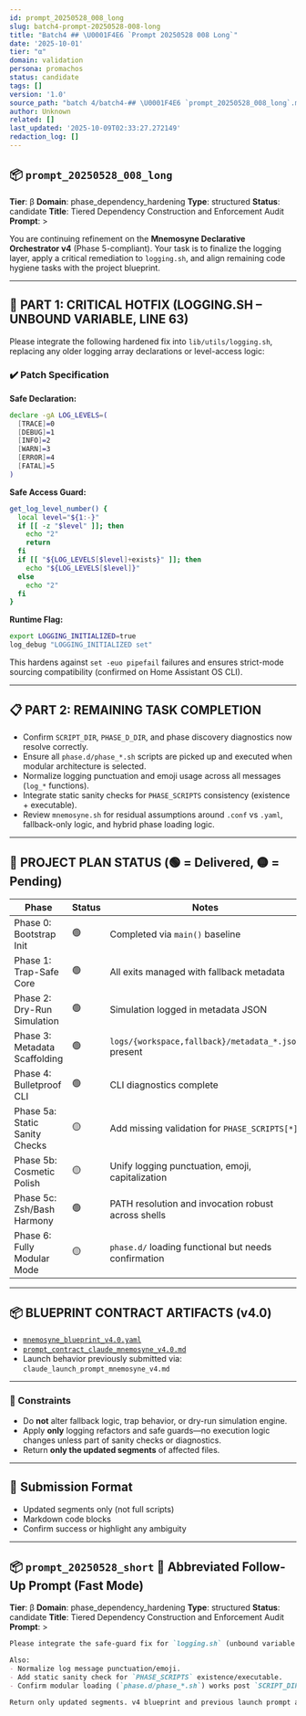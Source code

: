 ```yaml
---
id: prompt_20250528_008_long
slug: batch4-prompt-20250528-008-long
title: "Batch4 ## \U0001F4E6 `Prompt 20250528 008 Long`"
date: '2025-10-01'
tier: "α"
domain: validation
persona: promachos
status: candidate
tags: []
version: '1.0'
source_path: "batch 4/batch4-## \U0001F4E6 `prompt_20250528_008_long`.md"
author: Unknown
related: []
last_updated: '2025-10-09T02:33:27.272149'
redaction_log: []
---
```


## 📦 `prompt_20250528_008_long`

**Tier**: β
**Domain**: phase_dependency_hardening
**Type**: structured
**Status**: candidate
**Title**: Tiered Dependency Construction and Enforcement Audit
**Prompt**: >

You are continuing refinement on the **Mnemosyne Declarative Orchestrator v4** (Phase 5-compliant). Your task is to finalize the logging layer, apply a critical remediation to `logging.sh`, and align remaining code hygiene tasks with the project blueprint.

---

## 🔧 PART 1: CRITICAL HOTFIX (LOGGING.SH – UNBOUND VARIABLE, LINE 63)

Please integrate the following hardened fix into `lib/utils/logging.sh`, replacing any older logging array declarations or level-access logic:

### ✔️ Patch Specification

**Safe Declaration:**

```bash
declare -gA LOG_LEVELS=(
  [TRACE]=0
  [DEBUG]=1
  [INFO]=2
  [WARN]=3
  [ERROR]=4
  [FATAL]=5
)
```

**Safe Access Guard:**

```bash
get_log_level_number() {
  local level="${1:-}"
  if [[ -z "$level" ]]; then
    echo "2"
    return
  fi
  if [[ "${LOG_LEVELS[$level]+exists}" ]]; then
    echo "${LOG_LEVELS[$level]}"
  else
    echo "2"
  fi
}
```

**Runtime Flag:**

```bash
export LOGGING_INITIALIZED=true
log_debug "LOGGING_INITIALIZED set"
```

This hardens against `set -euo pipefail` failures and ensures strict-mode sourcing compatibility (confirmed on Home Assistant OS CLI).

---

## 📋 PART 2: REMAINING TASK COMPLETION

* Confirm `SCRIPT_DIR`, `PHASE_D_DIR`, and phase discovery diagnostics now resolve correctly.
* Ensure all `phase.d/phase_*.sh` scripts are picked up and executed when modular architecture is selected.
* Normalize logging punctuation and emoji usage across all messages (`log_*` functions).
* Integrate static sanity checks for `PHASE_SCRIPTS` consistency (existence + executable).
* Review `mnemosyne.sh` for residual assumptions around `.conf` vs `.yaml`, fallback-only logic, and hybrid phase loading logic.

---

## 🧭 PROJECT PLAN STATUS (🟢 = Delivered, 🟡 = Pending)

| Phase                          | Status | Notes                                                |
| ------------------------------ | ------ | ---------------------------------------------------- |
| Phase 0: Bootstrap Init        | 🟢     | Completed via `main()` baseline                      |
| Phase 1: Trap-Safe Core        | 🟢     | All exits managed with fallback metadata             |
| Phase 2: Dry-Run Simulation    | 🟢     | Simulation logged in metadata JSON                   |
| Phase 3: Metadata Scaffolding  | 🟢     | `logs/{workspace,fallback}/metadata_*.json` present  |
| Phase 4: Bulletproof CLI       | 🟢     | CLI diagnostics complete                             |
| Phase 5a: Static Sanity Checks | 🟡     | Add missing validation for `PHASE_SCRIPTS[*]`        |
| Phase 5b: Cosmetic Polish      | 🟡     | Unify logging punctuation, emoji, capitalization     |
| Phase 5c: Zsh/Bash Harmony     | 🟢     | PATH resolution and invocation robust across shells  |
| Phase 6: Fully Modular Mode    | 🟡     | `phase.d/` loading functional but needs confirmation |

---

## 📦 BLUEPRINT CONTRACT ARTIFACTS (v4.0)

* [`mnemosyne_blueprint_v4.0.yaml`](attached)
* [`prompt_contract_claude_mnemosyne_v4.0.md`](attached)
* Launch behavior previously submitted via: `claude_launch_prompt_mnemosyne_v4.md`

---

### 🧠 Constraints

* Do **not** alter fallback logic, trap behavior, or dry-run simulation engine.
* Apply **only** logging refactors and safe guards—no execution logic changes unless part of sanity checks or diagnostics.
* Return **only the updated segments** of affected files.

---

## 📨 Submission Format

* Updated segments only (not full scripts)
* Markdown code blocks
* Confirm success or highlight any ambiguity

---

## 📦 `prompt_20250528_short` 📝 Abbreviated Follow-Up Prompt (Fast Mode)

**Tier**: β
**Domain**: phase_dependency_hardening
**Type**: structured
**Status**: candidate
**Title**: Tiered Dependency Construction and Enforcement Audit
**Prompt**: >

```markdown
Please integrate the safe-guard fix for `logging.sh` (unbound variable on line 63 under `set -u`) using `declare -gA LOG_LEVELS` and a conditional key check.

Also:
- Normalize log message punctuation/emoji.
- Add static sanity check for `PHASE_SCRIPTS` existence/executable.
- Confirm modular loading (`phase.d/phase_*.sh`) works post `SCRIPT_DIR` fix.

Return only updated segments. v4 blueprint and previous launch prompt attached.
```
